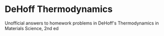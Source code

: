 DeHoff Thermodynamics
=====================
Unofficial answers to homework problems in DeHoff's Thermodynamics in Materials
Science, 2nd ed

